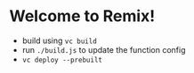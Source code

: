 # Welcome to Remix!

- build using `vc build`
- run `./build.js` to update the function config
- `vc deploy --prebuilt`
